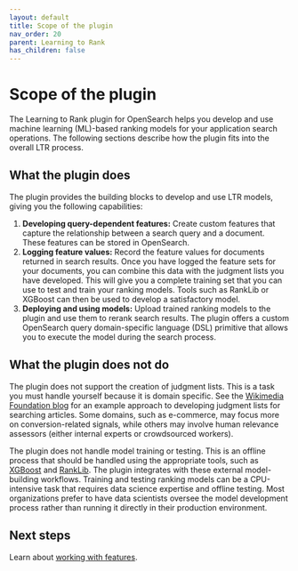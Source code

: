 ```yaml
---
layout: default
title: Scope of the plugin
nav_order: 20
parent: Learning to Rank
has_children: false
---
```


# Scope of the plugin

The Learning to Rank plugin for OpenSearch helps you develop and use machine learning (ML)-based ranking models for your application search operations. The following sections describe how the plugin fits into the overall LTR process.

## What the plugin does

The plugin provides the building blocks to develop and use LTR models, giving you the following capabilities: 

1. **Developing query-dependent features:** Create custom features that capture the relationship between a search query and a document. These features can be stored in OpenSearch.
2. **Logging feature values:** Record the feature values for documents returned in search results. Once you have logged the feature sets for your documents, you can combine this data with the judgment lists you have developed. This will give you a complete training set that you can use to test and train your ranking models. Tools such as RankLib or XGBoost can then be used to develop a satisfactory model.
3. **Deploying and using models:** Upload trained ranking models to the plugin and use them to rerank search results. The plugin offers a custom OpenSearch query domain-specific language (DSL) primitive that allows you to execute the model during the search process.

## What the plugin does not do

The plugin does not support the creation of judgment lists. This is a task you must handle yourself because it is domain specific. See the [Wikimedia Foundation blog](https://blog.wikimedia.org/2017/09/19/search-relevance-survey/) for an example approach to developing judgment lists for searching articles. Some domains, such as e-commerce, may focus more on conversion-related signals, while others may involve human relevance assessors (either internal experts or crowdsourced workers).

The plugin does not handle model training or testing. This is an offline process that should be handled using the appropriate tools, such as [XGBoost](https://xgboost.ai/) and [RankLib](https://lemurproject.org/ranklib.php). The plugin integrates with these external model-building workflows. Training and testing ranking models can be a CPU-intensive task that requires data science expertise and offline testing. Most organizations prefer to have data scientists oversee the model development process rather than running it directly in their production environment.

## Next steps

Learn about [working with features]({{site.url}}{{site.baseurl}}/search-plugins/ltr/working-with-features/).
